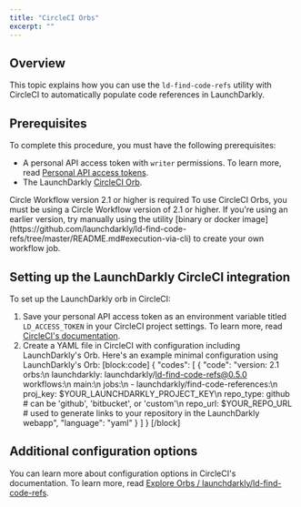 ```yaml
---
title: "CircleCI Orbs"
excerpt: ""
---
```

## Overview
This topic explains how you can use the `ld-find-code-refs` utility with CircleCI to automatically populate code references in LaunchDarkly.
## Prerequisites
To complete this procedure, you must have the following prerequisites:

* A personal API access token with `writer` permissions. To learn more, read [Personal API access tokens](./api-access-tokens).
* The LaunchDarkly [CircleCI Orb](https://circleci.com/orbs/registry/orb/launchdarkly/ld-find-code-refs).
<Callout intent="info">
  <CalloutTitle>Circle Workflow version 2.1 or higher is required</CalloutTitle>
   <CalloutDescription>To use CircleCI Orbs, you must be using a Circle Workflow version of 2.1 or higher.
If you're using an earlier version, try manually using the utility [binary or docker image](https://github.com/launchdarkly/ld-find-code-refs/tree/master/README.md#execution-via-cli) to create your own workflow job.

## Setting up the LaunchDarkly CircleCI integration
To set up the LaunchDarkly orb in CircleCI:

1. Save your personal API access token as an environment variable titled `LD_ACCESS_TOKEN` in your CircleCI project settings. To learn more, read [CircleCI's documentation](https://circleci.com/docs/2.0/env-vars/#setting-an-environment-variable-in-a-project).
2. Create a YAML file in CircleCI with configuration including LaunchDarkly's Orb.
Here's an example minimal configuration using LaunchDarkly's Orb:
[block:code]
{
  "codes": [
    {
      "code": "version: 2.1
orbs:\n  launchdarkly: launchdarkly/ld-find-code-refs@0.5.0
workflows:\n  main:\n    jobs:\n      - launchdarkly/find-code-references:\n          proj_key: $YOUR_LAUNCHDARKLY_PROJECT_KEY\n          repo_type: github # can be 'github', 'bitbucket', or 'custom'\n          repo_url: $YOUR_REPO_URL # used to generate links to your repository in the LaunchDarkly webapp",
      "language": "yaml"
    }
  ]
}
[/block]

## Additional configuration options
You can learn more about configuration options in CircleCI's documentation. To learn more, read [Explore Orbs / launchdarkly/ld-find-code-refs](https://ld.click/CircleCIOrbs).